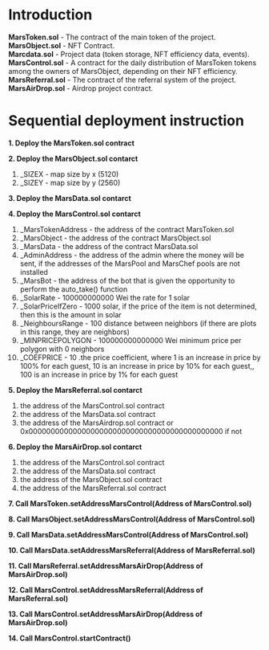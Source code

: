 <h1>Introduction</h1>
<b>MarsToken.sol</b> - The contract of the main token of the project.<br>
<b>MarsObject.sol</b> - NFT Contract.<br>
<b>Marcdata.sol</b> - Project data (token storage, NFT efficiency data, events).<br>
<b>MarsControl.sol</b> - A contract for the daily distribution of MarsToken tokens among the owners of MarsObject, depending on their NFT efficiency.<br>
<b>MarsReferral.sol</b> - The contract of the referral system of the project.<br>
<b>MarsAirDrop.sol</b> - Airdrop project contract.<br>

<h1>Sequential deployment instruction</h1>

<b>1. Deploy the MarsToken.sol contract</b>

<b>2. Deploy the MarsObject.sol contarct</b>
  1) _SIZEX - map size by x (5120)
  2) _SIZEY - map size by y (2560)

<b>3. Deploy the MarsData.sol contarct</b>

<b>4. Deploy the MarsControl.sol contarct</b>
  1) _MarsTokenAddress - the address of the contract MarsToken.sol
  2) _MarsObject - the address of the contract MarsObject.sol
  3) _MarsData - the address of the contract MarsData.sol
  4) _AdminAddress - the address of the admin where the money will be sent, if the addresses of the MarsPool and MarsChef pools are not installed
  5) _MarsBot - the address of the bot that is given the opportunity to perform the auto_take() function
  6) _SolarRate - 100000000000 Wei the rate for 1 solar
  7) _SolarPriceIfZero - 1000 solar, if the price of the item is not determined, then this is the amount in solar
  8) _NeighboursRange - 100 distance between neighbors (if there are plots in this range, they are neighbors)
  9) _MINPRICEPOLYGON - 100000000000000 Wei minimum price per polygon with 0 neighbors
  10) _COEFPRICE - 10 .the price coefficient, where 1 is an increase in price by 100% for each guest, 10 is an increase in price by 10% for each guest,, 100 is an increase in price by 1% for each guest

<b>5. Deploy the MarsReferral.sol contarct</b>
  1) the address of the MarsControl.sol contract
  2) the address of the MarsData.sol contract
  3) the address of the MarsAirdrop.sol contract or 0x00000000000000000000000000000000000000000000 if not

<b>6. Deploy the MarsAirDrop.sol contarct</b>
  1) the address of the MarsControl.sol contract
  2) the address of the MarsData.sol contract
  3) the address of the MarsObject.sol contract
  4) the address of the MarsReferral.sol contract

<b>7. Call MarsToken.setAddressMarsControl(Address of MarsControl.sol)</b>

<b>8. Call MarsObject.setAddressMarsControl(Address of MarsControl.sol)</b>

<b>9. Call MarsData.setAddressMarsControl(Address of MarsControl.sol)</b>

<b>10. Call MarsData.setAddressMarsReferral(Address of MarsReferral.sol)</b>

<b>11. Call MarsReferral.setAddressMarsAirDrop(Address of MarsAirDrop.sol)</b>

<b>12. Call MarsControl.setAddressMarsReferral(Address of MarsReferral.sol)</b>

<b>13. Call MarsControl.setAddressMarsAirDrop(Address of MarsAirDrop.sol)</b>

<b>14. Call MarsControl.startContract()</b>
